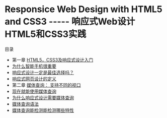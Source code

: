 # Responsice Web Design with HTML5 and CSS3 ----- 响应式Web设计 HTML5和CSS3实践

目录
* 第一章 [HTML5，CSS3及响应式设计入门](chapter1/introduction.md)
 * [为什么智能手机很重要](chapter1/1.1why.md)
 * [响应式设计一定是最佳选择吗？](chapter1/1.2best_choice.md)
 * [响应式网页设计的定义](chapter1/1.3define.txt)
* 第二章 [媒体查询： 支持不同的视口](chapter2/introduction.md)
 * [现在就能使用媒体查询](chapter2/2.1.md)
 * [为什么响应式设计需要媒体查询](chapter2/2.2.md)
  * [媒体查询语法](chapter2/2.2.1.md)
  * [媒体查询能检测能检测哪些特性](chapter2/2.2.2.md)
